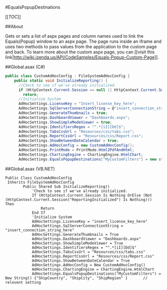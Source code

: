 #EqualsPopupDestinations

[[_TOC_]]

##About

Gets or sets a list of aspx pages and column names used to link the Equals(Popup) window to an aspx page. The page runs inside an iframe and uses two methods to pass values from the application to the custom page and back. To learn more about the custom aspx page, you can [[visit this link|http://wiki.izenda.us/API/CodeSamples/Equals-Popup-Custom-Page]].

##Global.asax (C#)

```csharp
public class CustomAdHocConfig : FileSystemAdHocConfig {
    public static void InitializeReporting() {
      //Check to see if we've already initialized.
      if (HttpContext.Current.Session == null || HttpContext.Current.Session["ReportingInitialized"] != null)
        return;
      //Initialize System
      AdHocSettings.LicenseKey = "Insert_license_key_here";
      AdHocSettings.SqlServerConnectionString = @"insert_connection_string_here";
      AdHocSettings.GenerateThumbnails = true;
      AdHocSettings.DashboardViewer = "Dashboards.aspx";
      AdHocSettings.ShowSimpleModeViewer = true;
      AdHocSettings.IdentifiersRegex = "^.*[iI][Dd]$";
      AdHocSettings.TabsCssUrl = "Resources/css/tabs.css";
      AdHocSettings.ReportCssUrl = "Resources/css/Report.css";
      AdHocSettings.ShowBetweenDateCalendar = true;
      AdHocSettings.AdHocConfig = new CustomAdHocConfig();
      AdHocSettings.PrintMode = PrintMode.Html2PdfAndHtml;
      AdHocSettings.ChartingEngine = ChartingEngine.HtmlChart;
      AdHocSettings.EqualsPopupDestinations["MyCustomFilters"] = new string[] { "ShipCountry", "ShipCity", "ShipRegion" };     //relevent setting
```

##Global.asax (VB.NET)

```visualbasic
Public Class CustomAdHocConfig
 Inherits FileSystemAdHocConfig
        Public Shared Sub InitializeReporting()
            'Check to see if we've already initialized.
            If (HttpContext.Current.Session Is Nothing OrElse (Not (HttpContext.Current.Session("ReportingInitialized") Is Nothing))) Then
                Return
            End If
            'Initialize System
            AdHocSettings.LicenseKey = "insert_license_key_here"
            AdHocSettings.SqlServerConnectionString = "insert_connection_string_here"
            AdHocSettings.GenerateThumbnails = True
            AdHocSettings.DashboardViewer = "Dashboards.aspx"
            AdHocSettings.ShowSimpleModeViewer = True
            AdHocSettings.IdentifiersRegex = "^.*[iI][Dd]$"
            AdHocSettings.TabsCssUrl = "Resources/css/tabs.css"
            AdHocSettings.ReportCssUrl = "Resources/css/Report.css"
            AdHocSettings.ShowBetweenDateCalendar = True
            AdHocSettings.AdHocConfig = New CustomAdHocConfig()
            AdHocSettings.ChartingEngine = ChartingEngine.HtmlChart
            AdHocSettings.EqualsPopupDestinations("MyCustomFilters") = New String() {"ShipCountry", "ShipCity", "ShipRegion" }       // relevent setting
```